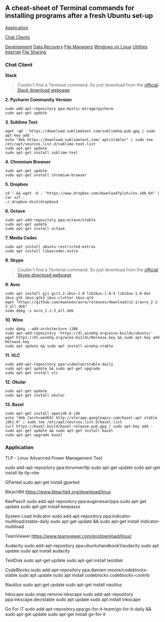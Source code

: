 ## A cheat-sheet of Terminal commands for installing programs after a fresh Ubuntu set-up 

[Application](#application)

[Chat Clients](#chat-clients)

[Development](#development)
[Data Recovery](#data-recovery)
[File Managers](#file-managers)
[Windows on Linux](#windows-on-linux)
[Utilities](#utilities)
[Internet](#internet)
[File Sharing](#file-sharing)


### Chat Client
**Slack**		

> Couldn't find a Terminal command. So just download from the [official Slack download webpage](https://slack.com/downloads/linux)
		
**2. Pycharm Community Version**		

```
sudo add-apt-repository ppa:mystic-mirage/pycharm
sudo apt-get update
```		
		
**3. Sublime Text**	
```
wget -qO - https://download.sublimetext.com/sublimehq-pub.gpg | sudo apt-key add -
echo "deb https://download.sublimetext.com/ apt/stable/" | sudo tee /etc/apt/sources.list.d/sublime-text.list
sudo apt-get update
sudo apt-get install sublime-text
```		
**4. Chromium Browser**		
```
sudo apt-get update
sudo apt-get install chromium-browser
```		
**5. Dropbox**		
```
cd ~ && wget -O - "https://www.dropbox.com/download?plat=lnx.x86_64" | tar xzf -
~/.dropbox-dist/dropboxd
```		
		
**6. Octave**	
```
sudo apt-add-repository ppa:octave/stable
sudo apt-get update
sudo apt-get install octave
```		
**7. Media Codec**		
```
sudo apt install ubuntu-restricted-extras
sudo apt install libavcodec-extra
```		
**8. Skype**	

> Couldn't find a Terminal command. So just download from the [official Skype download webpage](https://www.skype.com/en/download-skype/skype-for-computer/)
		
**9. Avro**	
```
sudo apt install gjs gir1.2-ibus-1.0 libibus-1.0-5 libibus-1.0-dev ibus-gtk ibus-gtk3 ibus-clutter ibus-qt4
wget "https://github.com/maateen/avro/releases/download/v2.1/avro_2.1-3_all.deb"
sudo dpkg -i avro_2.1-3_all.deb
```		
**10. Wine**
```
sudo dpkg --add-architecture i386
sudo apt-add-repository 'https://dl.winehq.org/wine-builds/ubuntu/'
wget https://dl.winehq.org/wine-builds/Release.key && sudo apt-key add Release.key
sudo apt update && sudo apt install winehq-stable
```		
**11. VLC**		
```
sudo add-apt-repository ppa:videolan/stable-daily
sudo apt-get update && sudo apt-get upgrade
sudo apt-get install vlc
```		
**12. Okular**	
```
sudo apt-get update
sudo apt-get install okular
```
**13. Bazel**
```
sudo apt-get install openjdk-8-jdk
echo "deb [arch=amd64] http://storage.googleapis.com/bazel-apt stable jdk1.8" | sudo tee /etc/apt/sources.list.d/bazel.list
curl https://bazel.build/bazel-release.pub.gpg | sudo apt-key add -
sudo apt-get update && sudo apt-get install bazel
sudo apt-get upgrade bazel
```

### Application

TLP - Linux Advanced Power Management Tool

sudo add-apt-repository ppa:linrunner/tlp
sudo apt-get update
sudo apt-get install tlp tlp-rdw

GParted
sudo apt-get install gparted

BleachBit
https://www.bleachbit.org/download/linux

KeePassX
sudo add-apt-repository ppa:eugenesan/ppa
sudo apt-get update
sudo apt-get install keepassx

System Load Indicator
sudo add-apt-repository ppa:indicator-multiload/stable-daily
sudo apt-get update && sudo apt-get install indicator-multiload

TeamViewer
https://www.teamviewer.com/en/download/linux/

Audacity
sudo add-apt-repository ppa:ubuntuhandbook1/audacity
sudo apt update
sudo apt install audacity

TestDisk 
sudo apt-get update
sudo apt-get install testdisk

CodeBlocks
sudo add-apt-repository ppa:damien-moore/codeblocks-stable
sudo apt update
sudo apt install codeblocks codeblocks-contrib


Nautilus
sudo apt-get update
sudo apt-get install nautilus

Inkscape
sudo snap remove inkscape
sudo add-apt-repository ppa:inkscape.dev/stable
sudo apt update
sudo apt install inkscape

Go For iT
sudo add-apt-repository ppa:go-for-it-team/go-for-it-daily && sudo apt-get update
sudo apt-get install go-for-it
